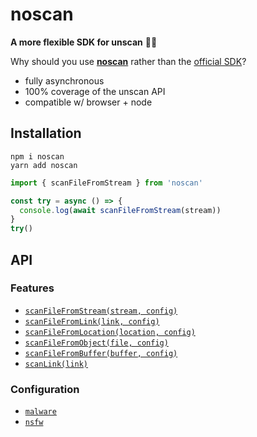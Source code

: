 # noscan

**A more flexible SDK for unscan** 💪🔎

Why should you use <ins>**noscan**</ins> rather than the [official SDK](https://npm.im/unscan)?

- fully asynchronous
- 100% coverage of the unscan API
- compatible w/ browser + node

## Installation

```sh-session
npm i noscan
yarn add noscan
```

```js
import { scanFileFromStream } from 'noscan'

const try = async () => {
  console.log(await scanFileFromStream(stream))
}
try()
```

## API

### Features

- [`scanFileFromStream(stream, config)`]()
- [`scanFileFromLink(link, config)`]()
- [`scanFileFromLocation(location, config)`]()
- [`scanFileFromObject(file, config)`]()
- [`scanFileFromBuffer(buffer, config)`]()
- [`scanLink(link)`]()

### Configuration

- [`malware`]()
- [`nsfw`]()

